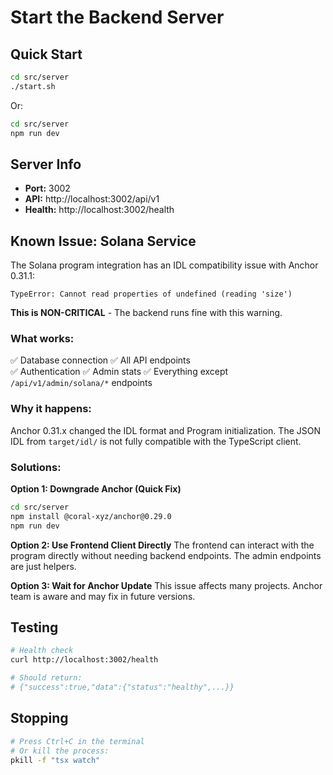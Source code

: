 # Start the Backend Server

## Quick Start

```bash
cd src/server
./start.sh
```

Or:

```bash
cd src/server
npm run dev
```

## Server Info

- **Port:** 3002
- **API:** http://localhost:3002/api/v1
- **Health:** http://localhost:3002/health

## Known Issue: Solana Service

The Solana program integration has an IDL compatibility issue with Anchor 0.31.1:
```
TypeError: Cannot read properties of undefined (reading 'size')
```

**This is NON-CRITICAL** - The backend runs fine with this warning.

### What works:
✅ Database connection
✅ All API endpoints  
✅ Authentication
✅ Admin stats
✅ Everything except `/api/v1/admin/solana/*` endpoints

### Why it happens:
Anchor 0.31.x changed the IDL format and Program initialization. The JSON IDL from `target/idl/` is not fully compatible with the TypeScript client.

### Solutions:

**Option 1: Downgrade Anchor (Quick Fix)**
```bash
cd src/server
npm install @coral-xyz/anchor@0.29.0
npm run dev
```

**Option 2: Use Frontend Client Directly**
The frontend can interact with the program directly without needing backend endpoints. The admin endpoints are just helpers.

**Option 3: Wait for Anchor Update**
This issue affects many projects. Anchor team is aware and may fix in future versions.

## Testing

```bash
# Health check
curl http://localhost:3002/health

# Should return:
# {"success":true,"data":{"status":"healthy",...}}
```

## Stopping

```bash
# Press Ctrl+C in the terminal
# Or kill the process:
pkill -f "tsx watch"
```
